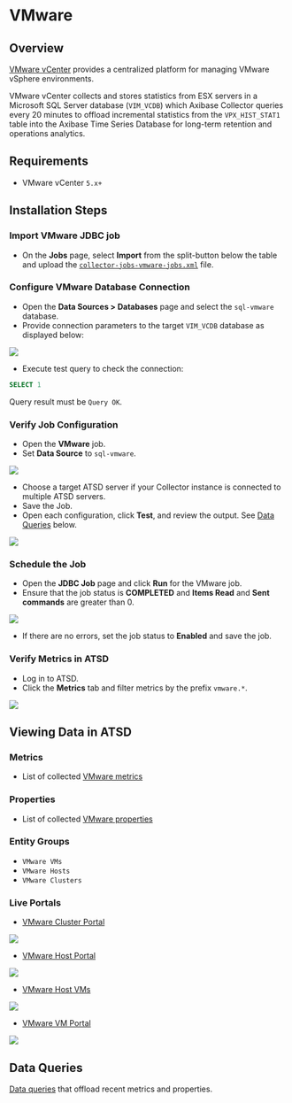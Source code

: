# VMware

## Overview

[VMware vCenter](https://www.vmware.com/products/vcenter-server) provides a centralized platform for managing VMware vSphere environments.

VMware vCenter collects and stores statistics from ESX servers in a Microsoft SQL Server database (`VIM_VCDB`) which Axibase Collector queries every 20 minutes to offload incremental statistics from the `VPX_HIST_STAT1` table into the Axibase Time Series Database for long-term retention and operations analytics.

## Requirements

* VMware vCenter `5.x+`

## Installation Steps

### Import VMware JDBC job

* On the **Jobs** page, select **Import** from the split-button below the table and upload the [`collector-jobs-vmware-jobs.xml`](./collector-jobs-vmware-jobs.xml) file.

### Configure VMware Database Connection

* Open the **Data Sources > Databases** page and select the `sql-vmware` database.
* Provide connection parameters to the target `VIM_VCDB` database as displayed below:

![](./images/vmware-datasource.png)

* Execute test query to check the connection:

```SQL
SELECT 1
```

Query result must be `Query OK`.

### Verify Job Configuration

* Open the **VMware** job.
* Set **Data Source** to `sql-vmware`.

![](./images/vmware-job.png)

* Choose a target ATSD server if your Collector instance is connected to multiple ATSD servers.
* Save the Job.
* Open each configuration, click **Test**, and review the output. See [Data Queries](#data-queries) below.

![](./images/test_result.png)

### Schedule the Job

* Open the **JDBC Job** page and click **Run** for the VMware job.
* Ensure that the job status is **COMPLETED** and **Items Read** and **Sent commands** are greater than 0.

![](./images/test_run.png)

* If there are no errors, set the job status to **Enabled** and save the job.

### Verify Metrics in ATSD

* Log in to ATSD.
* Click the **Metrics** tab and filter metrics by the prefix `vmware.*`.

![](./images/atsd_metrics.png)

## Viewing Data in ATSD

### Metrics

* List of collected [VMware metrics](./metric-list.md)

### Properties

* List of collected [VMware properties](./properties-list.md)

### Entity Groups

* `VMware VMs`
* `VMware Hosts`
* `VMware Clusters`

### Live Portals

* [VMware Cluster Portal](https://apps.axibase.com/chartlab/36ae5c9e/3/)

![](./images/vmware_cluster_portal.png)

* [VMware Host Portal](https://apps.axibase.com/chartlab/36ae5c9e)

![](./images/vmware_host_portal.png)

* [VMware Host VMs](https://apps.axibase.com/chartlab/36ae5c9e/2/)

![](./images/vmware_hostvm_breakdown_portal.png)

* [VMware VM Portal](https://apps.axibase.com/chartlab/36ae5c9e/4/)

![](./images/vmware_vm_portal.png)

## Data Queries

[Data queries](./data-queries.md) that offload recent metrics and properties.
